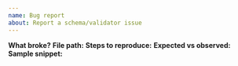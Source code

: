 ```yaml
---
name: Bug report
about: Report a schema/validator issue
---
```


**What broke?**
**File path:**
**Steps to reproduce:**
**Expected vs observed:**
**Sample snippet:**
